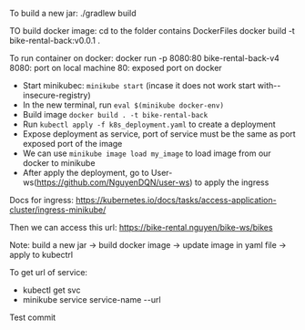 To build a new jar: ./gradlew build

TO build docker image:
    cd to the folder contains DockerFiles
    docker build -t bike-rental-back:v0.0.1 .
    
To run container on docker:
    docker run -p 8080:80 bike-rental-back-v4
    8080: port on local machine
    80: exposed port on docker

- Start minikubec: `minikube start` (incase it does not work start with--insecure-registry)
- In the new terminal, run `eval $(minikube docker-env)`
- Build image `docker build . -t bike-rental-back`
- Run `kubectl apply -f k8s_deployment.yaml` to create a deployment
- Expose deployment as service, port of service must be the same as port exposed port of the image
- We can use `minikube image load my_image` to load image from our docker to minikube
- After apply the deployment, go to User-ws(https://github.com/NguyenDQN/user-ws) to apply the ingress

Docs for ingress: https://kubernetes.io/docs/tasks/access-application-cluster/ingress-minikube/

Then we can access this url: https://bike-rental.nguyen/bike-ws/bikes
  
Note: build a new jar -> build docker image -> update image in yaml file -> apply to kubectrl

To get url of service:
- kubectl get svc
- minikube service service-name --url

Test commit
